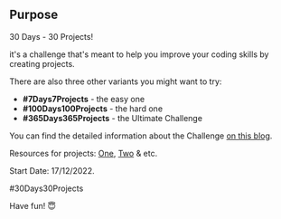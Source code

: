 ## Purpose

30 Days - 30 Projects!

it's a challenge that's meant to help you improve your coding skills by creating projects.

There are also three other variants you might want to try:
- **#7Days7Projects** - the easy one
- **#100Days100Projects** - the hard one
- **#365Days365Projects** - the Ultimate Challenge

You can find the detailed information about the Challenge [on this blog](https://florin-pop.com/blog/2019/09/100-days-100-projects).

Resources for projects: [One](https://codepen.io/FlorinPop17/full/VwYWMOa), [Two](https://github.com/MohammedHamzaMalik/100-Days-of-JavaScript-Code) & etc.

Start Date: 17/12/2022.

#30Days30Projects

Have fun! :innocent:
